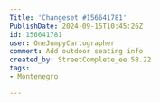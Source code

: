 ```yaml
---
Title: 'Changeset #156641781'
PublishDate: 2024-09-15T10:45:26Z
id: 156641781
user: OneJumpyCartographer
comment: Add outdoor seating info
created_by: StreetComplete_ee 58.22
tags:
- Montenegro

---
```

